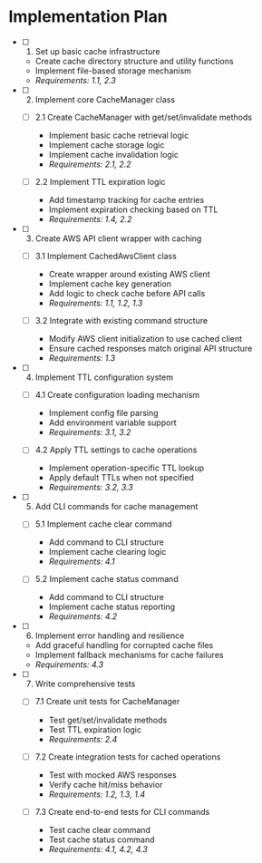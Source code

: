 # Implementation Plan

- [ ] 1. Set up basic cache infrastructure
  - Create cache directory structure and utility functions
  - Implement file-based storage mechanism
  - _Requirements: 1.1, 2.3_

- [ ] 2. Implement core CacheManager class
  - [ ] 2.1 Create CacheManager with get/set/invalidate methods
    - Implement basic cache retrieval logic
    - Implement cache storage logic
    - Implement cache invalidation logic
    - _Requirements: 2.1, 2.2_
  
  - [ ] 2.2 Implement TTL expiration logic
    - Add timestamp tracking for cache entries
    - Implement expiration checking based on TTL
    - _Requirements: 1.4, 2.2_

- [ ] 3. Create AWS API client wrapper with caching
  - [ ] 3.1 Implement CachedAwsClient class
    - Create wrapper around existing AWS client
    - Implement cache key generation
    - Add logic to check cache before API calls
    - _Requirements: 1.1, 1.2, 1.3_
  
  - [ ] 3.2 Integrate with existing command structure
    - Modify AWS client initialization to use cached client
    - Ensure cached responses match original API structure
    - _Requirements: 1.3_

- [ ] 4. Implement TTL configuration system
  - [ ] 4.1 Create configuration loading mechanism
    - Implement config file parsing
    - Add environment variable support
    - _Requirements: 3.1, 3.2_
  
  - [ ] 4.2 Apply TTL settings to cache operations
    - Implement operation-specific TTL lookup
    - Apply default TTLs when not specified
    - _Requirements: 3.2, 3.3_

- [ ] 5. Add CLI commands for cache management
  - [ ] 5.1 Implement cache clear command
    - Add command to CLI structure
    - Implement cache clearing logic
    - _Requirements: 4.1_
  
  - [ ] 5.2 Implement cache status command
    - Add command to CLI structure
    - Implement cache status reporting
    - _Requirements: 4.2_

- [ ] 6. Implement error handling and resilience
  - Add graceful handling for corrupted cache files
  - Implement fallback mechanisms for cache failures
  - _Requirements: 4.3_

- [ ] 7. Write comprehensive tests
  - [ ] 7.1 Create unit tests for CacheManager
    - Test get/set/invalidate methods
    - Test TTL expiration logic
    - _Requirements: 2.4_
  
  - [ ] 7.2 Create integration tests for cached operations
    - Test with mocked AWS responses
    - Verify cache hit/miss behavior
    - _Requirements: 1.2, 1.3, 1.4_
  
  - [ ] 7.3 Create end-to-end tests for CLI commands
    - Test cache clear command
    - Test cache status command
    - _Requirements: 4.1, 4.2, 4.3_